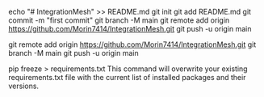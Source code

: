 echo "# IntegrationMesh" >> README.md
git init
git add README.md
git commit -m "first commit"
git branch -M main
git remote add origin https://github.com/Morin7414/IntegrationMesh.git
git push -u origin main




git remote add origin https://github.com/Morin7414/IntegrationMesh.git
git branch -M main
git push -u origin main


pip freeze > requirements.txt
This command will overwrite your existing requirements.txt file with the current list of installed packages and their versions.